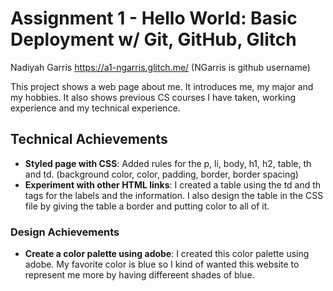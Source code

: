 # Assignment 1 - Hello World: Basic Deployment w/ Git, GitHub, Glitch

Nadiyah Garris
https://a1-ngarris.glitch.me/
(NGarris is github username)

This project shows a web page about me. It introduces me, my major and my hobbies. It also shows previous CS courses I have taken, working experience and my technical experience.

## Technical Achievements

- **Styled page with CSS**: Added rules for the p, li, body, h1, h2, table, th and td. (background color, color, padding, border, border spacing)
- **Experiment with other HTML links**: I created a table using the td and th tags for the labels and the information. I also design the table in the CSS file by giving the table a border and putting color to all of it.

### Design Achievements

- **Create a color palette using adobe**: I created this color palette using adobe. My favorite color is blue so I kind of wanted this website to represent me more by having differeent shades of blue.
